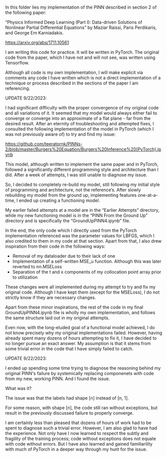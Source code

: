 In this folder lies my implementation of the PINN described in section 2 of the following paper:

“Physics Informed Deep Learning (Part I): Data-driven Solutions of Nonlinear Partial Differential Equations” by Maziar Raissi, Paris Perdikaris, and George Em Karniadakis.

https://arxiv.org/abs/1711.10561

I am writing this code for practice. It will be written in PyTorch. The original code from the paper, which I have not and will not see, was written using Tensorflow.

Although all code is my own implementation, I will make explicit via comments any code I have written which is not a direct implementation of a technique or process described in the sections of the paper I am referencing.



UPDATE 9/22/2023:

I had significant difficulty with the proper convergence of my original code and all variations of it. It seemed that my model would always either fail to converge or converge into an approximate of a flat plane - far from the desired result. After an eternity of troubleshooting and attempted fixes, I consulted the following implementation of the model in PyTorch (which I was not previously aware of) to try and find my issue:

https://github.com/teeratornk/PINNs-2/blob/master/Burgers%20Equation/Burgers%20Inference%20(PyTorch).ipynb

This model, although written to implement the same paper and in PyTorch, followed a significantly different programming style and architecture than I did. After a week of attempts, I was still unable to diagnose my issue.

So, I decided to completely re-build my model, still following my initial style of programming and architecture, not the reference’s. After slowly rebuilding my model from the ground up, implementing features one-at-a-time, I ended up creating a functioning model.

My earlier failed attempts at a model are in the “Earlier Attempts” directory, while my new functioning model is in the “PINN From the Ground Up” directory and is specifically the “GroundUpPINN4.ipynb” file.

In the end, the only code which I directly used from the PyTorch implementation referenced was the parameter values for LBFGS, which I also credited to them in my code at that section. Apart from that, I also drew inspiration from their code in the following ways:

* Removal of my dataloader due to their lack of one
* Implementation of a self-written MSE_u function. Although this was later reverted to nn.MSELoss
* Separation of the t and x components of my collocation point array prior to utilization

These changes were all implemented during my attempt to try and fix my original code. Although I have kept them (except for the MSELoss), I do not strictly know if they are necessary changes.

Apart from these minor inspirations, the rest of the code in my final GroundUpPINN4.ipynb file is wholly my own implementation, and follows the same structure laid out in my original attempts.

Even now, with the long-eluded goal of a functional model achieved, I do not know precisely why my original implementations failed. However, having already spent many dozens of hours attempting to fix it, I have decided to no longer pursue an exact answer. My assumption is that it stems from some trivial error in the code that I have simply failed to catch.


UPDATE 9/22/2023:

I ended up spending some time trying to diagnose the reasoning behind my original PINN's failure by systemically replacing componenets with code from my new, working PINN. And I found the issue.

What was it?

The issue was that the labels had shape [n] instead of [n, 1].

For some reason, with shape [n], the code still ran without exceptions, but result in the previously discussed failure to properly converge.

I am certainly less than pleased that dozens of hours of work had to be spent to diagnose such a trivial error. However, I am also glad to have had the experience. Not only have I now learned to respect the subtly and fragility of the training process; code without exceptions does not equate with code without errors. But I have also learned and gained familiarility with much of PyTorch in a deeper way through my hunt for the issue.